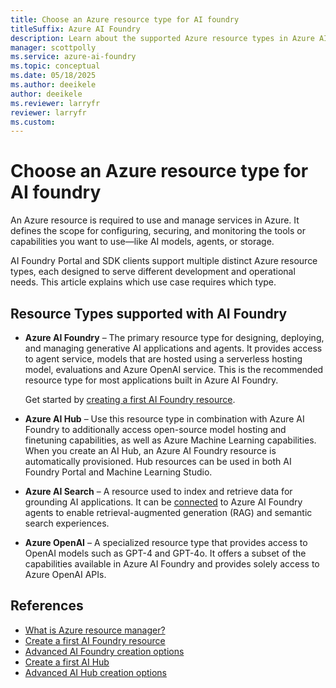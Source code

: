 ```yaml
---
title: Choose an Azure resource type for AI foundry 
titleSuffix: Azure AI Foundry
description: Learn about the supported Azure resource types in Azure AI Foundry portal.
manager: scottpolly
ms.service: azure-ai-foundry
ms.topic: conceptual
ms.date: 05/18/2025
ms.author: deeikele 
author: deeikele
ms.reviewer: larryfr
reviewer: larryfr
ms.custom: 
---
```


# Choose an Azure resource type for AI foundry

An Azure resource is required to use and manage services in Azure. It defines the scope for configuring, securing, and monitoring the tools or capabilities you want to use—like AI models, agents, or storage.

AI Foundry Portal and SDK clients support multiple distinct Azure resource types, each designed to serve different development and operational needs. This article explains which use case requires which type.

## Resource Types supported with AI Foundry

* **Azure AI Foundry** – The primary resource type for designing, deploying, and managing generative AI applications and agents. It provides access to agent service, models that are hosted using a serverless hosting model, evaluations and Azure OpenAI service. This is the recommended resource type for most applications built in Azure AI Foundry. 
 
  Get started by [creating a first AI Foundry resource](../../ai-services/multi-service-resource.md?context=/azure/ai-foundry/context/context).

* **Azure AI Hub** – Use this resource type in combination with Azure AI Foundry to additionally access open-source model hosting and finetuning capabilities, as well as Azure Machine Learning capabilities. When you create an AI Hub, an Azure AI Foundry resource is automatically provisioned. Hub resources can be used in both AI Foundry Portal and Machine Learning Studio.

* **Azure AI Search** – A resource used to index and retrieve data for grounding AI applications. It can be [connected](../how-to/connections-add.md) to Azure AI Foundry agents to enable retrieval-augmented generation (RAG) and semantic search experiences.

* **Azure OpenAI** – A specialized resource type that provides access to OpenAI models such as GPT-4 and GPT-4o. It offers a subset of the capabilities available in Azure AI Foundry and provides solely access to Azure OpenAI APIs.

## References

* [What is Azure resource manager?](https://learn.microsoft.com/azure/azure-resource-manager/management/overview)
* [Create a first AI Foundry resource](../../ai-services/multi-service-resource.md?context=/azure/ai-foundry/context/context)
* [Advanced AI Foundry creation options](../how-to/create-resource-template.md)
* [Create a first AI Hub](../how-to/create-azure-ai-resource.md)
* [Advanced AI Hub creation options](../how-to/create-azure-ai-hub-template.md)